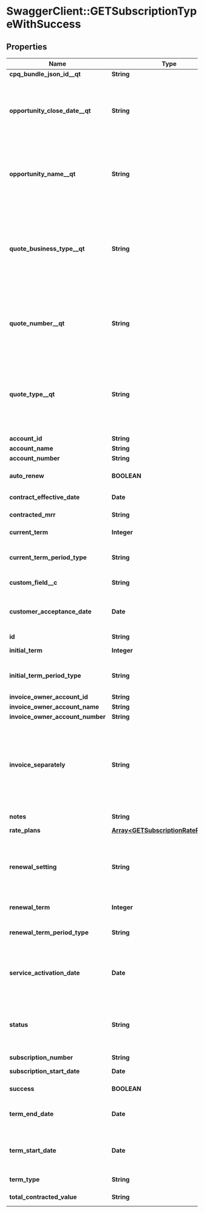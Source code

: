 # SwaggerClient::GETSubscriptionTypeWithSuccess

## Properties
Name | Type | Description | Notes
------------ | ------------- | ------------- | -------------
**cpq_bundle_json_id__qt** | **String** |  | [optional] 
**opportunity_close_date__qt** | **String** | The closing date of the Opportunity. This field is populated when the subscription originates from Zuora Quotes.  This field is used only for reporting subscription metrics.   See [Subscription Data Source](https://knowledgecenter.zuora.com/CD_Reporting/Data_Exports/Z_Data_Source_Reference/Subscription_Data_Source) for more information.  | [optional] 
**opportunity_name__qt** | **String** | The unique identifier of the Opportunity. This field is populated when the subscription originates from Zuora Quotes.  This field is used only for reporting subscription metrics.   See [Subscription Data Source](https://knowledgecenter.zuora.com/CD_Reporting/Data_Exports/Z_Data_Source_Reference/Subscription_Data_Source) for more information.  | [optional] 
**quote_business_type__qt** | **String** | The specific identifier for the type of business transaction the Quote represents such as New, Upsell, Downsell, Renewal, or Churn. This field is populated when the subscription originates from Zuora Quotes.  This field is used only for reporting subscription metrics.   See [Subscription Data Source](https://knowledgecenter.zuora.com/CD_Reporting/Data_Exports/Z_Data_Source_Reference/Subscription_Data_Source) for more information.  | [optional] 
**quote_number__qt** | **String** | The unique identifier of the Quote. This field is populated when the subscription originates from Zuora Quotes.  This field is used only for reporting subscription metrics.  See [Subscription Data Source](https://knowledgecenter.zuora.com/CD_Reporting/Data_Exports/Z_Data_Source_Reference/Subscription_Data_Source) for more information.  | [optional] 
**quote_type__qt** | **String** | The Quote type that represents the subscription lifecycle stage such as New, Amendment, Renew or Cancel. This field is populated when the subscription originates from Zuora Quotes.  This field is used only for reporting subscription metrics.   See [Subscription Data Source](https://knowledgecenter.zuora.com/CD_Reporting/Data_Exports/Z_Data_Source_Reference/Subscription_Data_Source) for more information.  | [optional] 
**account_id** | **String** |  | [optional] 
**account_name** | **String** |  | [optional] 
**account_number** | **String** |  | [optional] 
**auto_renew** | **BOOLEAN** | If &#x60;true&#x60;, the subscription automatically renews at the end of the term. Default is &#x60;false&#x60;.  | [optional] 
**contract_effective_date** | **Date** | Effective contract date for this subscription, as yyyy-mm-dd.  | [optional] 
**contracted_mrr** | **String** | Monthly recurring revenue of the subscription.  | [optional] 
**current_term** | **Integer** | The length of the period for the current subscription term.  | [optional] 
**current_term_period_type** | **String** | The period type for the current subscription term.  Values are:  * &#x60;Month&#x60; (default) * &#x60;Year&#x60; * &#x60;Day&#x60; * &#x60;Week&#x60;  | [optional] 
**custom_field__c** | **String** | Any custom fields defined for this object.  | [optional] 
**customer_acceptance_date** | **Date** | The date on which the services or products within a subscription have been accepted by the customer, as yyyy-mm-dd.  | [optional] 
**id** | **String** | Subscription ID.  | [optional] 
**initial_term** | **Integer** | The length of the period for the first subscription term.  | [optional] 
**initial_term_period_type** | **String** | The period type for the first subscription term.  Values are:  * &#x60;Month&#x60; (default) * &#x60;Year&#x60; * &#x60;Day&#x60; * &#x60;Week&#x60;  | [optional] 
**invoice_owner_account_id** | **String** |  | [optional] 
**invoice_owner_account_name** | **String** |  | [optional] 
**invoice_owner_account_number** | **String** |  | [optional] 
**invoice_separately** | **String** | Separates a single subscription from other subscriptions and creates an invoice for the subscription.   If the value is &#x60;true&#x60;, the subscription is billed separately from other subscriptions. If the value is &#x60;false&#x60;, the subscription is included with other subscriptions in the account invoice.  | [optional] 
**notes** | **String** | A string of up to 65,535 characters.  | [optional] 
**rate_plans** | [**Array&lt;GETSubscriptionRatePlanType&gt;**](GETSubscriptionRatePlanType.md) | Container for rate plans.  | [optional] 
**renewal_setting** | **String** | Specifies whether a termed subscription will remain &#x60;TERMED&#x60; or change to &#x60;EVERGREEN&#x60; when it is renewed.   Values are:  * &#x60;RENEW_WITH_SPECIFIC_TERM&#x60; (default) * &#x60;RENEW_TO_EVERGREEN&#x60;  | [optional] 
**renewal_term** | **Integer** | The length of the period for the subscription renewal term.  | [optional] 
**renewal_term_period_type** | **String** | The period type for the subscription renewal term.  Values are:  * &#x60;Month&#x60; (default) * &#x60;Year&#x60; * &#x60;Day&#x60; * &#x60;Week&#x60;  | [optional] 
**service_activation_date** | **Date** | The date on which the services or products within a subscription have been activated and access has been provided to the customer, as yyyy-mm-dd  | [optional] 
**status** | **String** | Subscription status; possible values are:  * &#x60;Draft&#x60; * &#x60;PendingActivation&#x60; * &#x60;PendingAcceptance&#x60; * &#x60;Active&#x60; * &#x60;Cancelled&#x60; * &#x60;Suspended&#x60; (This value is in Limited Availability.)  | [optional] 
**subscription_number** | **String** |  | [optional] 
**subscription_start_date** | **Date** | Date the subscription becomes effective.  | [optional] 
**success** | **BOOLEAN** | Returns &#x60;true&#x60; if the request was processed successfully.  | [optional] 
**term_end_date** | **Date** | Date the subscription term ends. If the subscription is evergreen, this is null or is the cancellation date (if one has been set).  | [optional] 
**term_start_date** | **Date** | Date the subscription term begins. If this is a renewal subscription, this date is different from the subscription start date.  | [optional] 
**term_type** | **String** | Possible values are: &#x60;TERMED&#x60;, &#x60;EVERGREEN&#x60;.  | [optional] 
**total_contracted_value** | **String** | Total contracted value of the subscription.  | [optional] 


